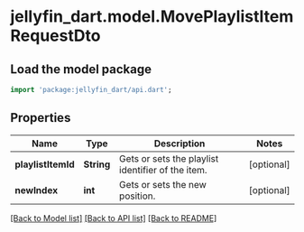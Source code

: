 # jellyfin_dart.model.MovePlaylistItemRequestDto

## Load the model package
```dart
import 'package:jellyfin_dart/api.dart';
```

## Properties
Name | Type | Description | Notes
------------ | ------------- | ------------- | -------------
**playlistItemId** | **String** | Gets or sets the playlist identifier of the item. | [optional] 
**newIndex** | **int** | Gets or sets the new position. | [optional] 

[[Back to Model list]](../README.md#documentation-for-models) [[Back to API list]](../README.md#documentation-for-api-endpoints) [[Back to README]](../README.md)


